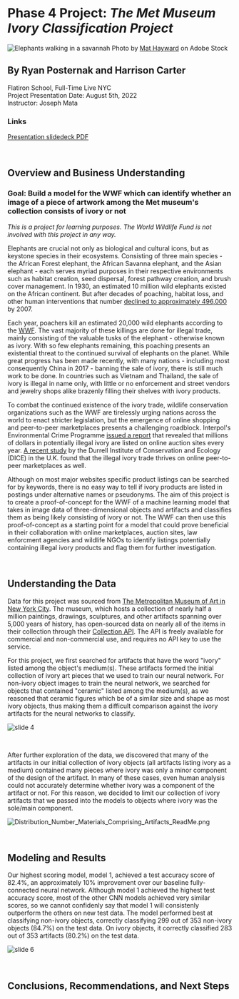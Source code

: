 # Phase 4 Project: *The Met Museum Ivory Classification Project*

![Elephants walking in a savannah](https://github.com/rjpost20/Met-Ivory-Classification-Project/blob/main/data/AdobeStock_394201577.jpeg?raw=true)
Photo by <a href="https://stock.adobe.com/contributor/19000/mat-hayward?load_type=author&prev_url=detail" >Mat Hayward</a> on Adobe Stock

## By Ryan Posternak and Harrison Carter

Flatiron School, Full-Time Live NYC<br>
Project Presentation Date: August 5th, 2022<br>
Instructor: Joseph Mata

### Links

[Presentation slidedeck PDF](https://github.com/rjpost20/Met-Ivory-Classification-Project/blob/main/slide_deck/Met_Ivory_Presentation_Slide_Deck.pdf)

<br>

## Overview and Business Understanding

### Goal: Build a model for the WWF which can identify whether an image of a piece of artwork among the Met museum's collection consists of ivory or not

*This is a project for learning purposes. The World Wildlife Fund is not involved with this project in any way.*

Elephants are crucial not only as biological and cultural icons, but as keystone species in their ecosystems. Consisting of  three main species  - the African Forest elephant, the African Savanna elephant, and the Asian elephant - each serves myriad purposes in their respective environments such as habitat creation, seed dispersal, forest pathway creation, and brush cover management. In 1930, an estimated 10 million wild elephants existed on the African continent. But after decades of poaching, habitat loss, and other human interventions that number [declined to approximately 496,000](https://elephantswithoutborders.org/projects/great-elephant-census/) by 2007.

Each year, poachers kill an estimated 20,000 wild elephants according to the [WWF](https://www.worldwildlife.org/species/elephant). The vast majority of these killings are done for illegal trade, mainly consisting of the valuable tusks of the elephant - otherwise known as ivory. With so few elephants remaining, this poaching presents an existential threat to the continued survival of elephants on the planet. While great progress has been made recently, with many nations - including most consequently China in 2017 - banning the sale of ivory, there is still much work to be done. In countries such as Vietnam and Thailand, the sale of ivory is illegal in name only, with little or no enforcement and street vendors and jewelry shops alike brazenly filling their shelves with ivory products.

To combat the continued existence of the ivory trade, wildlife conservation organizations such as the WWF are tirelessly urging nations across the world to enact stricter legislation, but the emergence of online shopping and peer-to-peer marketplaces presents a challenging roadblock. Interpol's Environmental Crime Programme [issued a report](https://www.interpol.int/es/Noticias-y-acontecimientos/Noticias/2013/Online-ivory-trade-worth-millions-INTERPOL-report-reveals) that revealed that millions of dollars in potentially illegal ivory are listed on online auction sites every year. [A recent study](https://news.mongabay.com/2021/01/ivory-by-any-other-name-illegal-trade-thrives-on-ebay-study-finds/) by the Durrell Institute of Conservation and Ecology (DICE) in the U.K. found that the illegal ivory trade thrives on online peer-to-peer marketplaces as well.

Although on most major websites specific product listings can be searched for by keywords, there is no easy way to tell if ivory products are listed in postings under alternative names or pseudonyms. The aim of this project is to create a proof-of-concept for the WWF of a machine learning model that takes in image data of three-dimensional objects and artifacts and classifies them as being likely consisting of ivory or not. The WWF can then use this proof-of-concept as a starting point for a model that could prove beneficial in their collaboration with online marketplaces, auction sites, law enforcment agencies and wildlife NGOs to identify listings potentially containing illegal ivory products and flag them for further investigation.

<br>

## Understanding the Data

Data for this project was sourced from <a href="https://www.metmuseum.org/art/collection/search?pageSize=0&sortBy=Relevance&sortOrder=asc&searchField=All" >The Metropolitan Museum of Art in New York City</a>. The museum, which hosts a collection of nearly half a million paintings, drawings, sculptures, and other artifacts spanning over 5,000 years of history, has open-sourced data on nearly all of the items in their collection through their <a href="https://metmuseum.github.io" >Collection API</a>. The API is freely available for commercial and non-commercial use, and requires no API key to use the service.

For this project, we first searched for artifacts that have the word "ivory" listed among the object's medium(s). These artifacts formed the initial collection of ivory art pieces that we used to train our neural network. For non-ivory object images to train the neural network, we searched for objects that contained "ceramic" listed among the medium(s), as we reasoned that ceramic figures which be of a similar size and shape as most ivory objects, thus making them a difficult comparison against the ivory artifacts for the neural networks to classify.

![slide 4](https://github.com/rjpost20/Met-Ivory-Classification-Project/blob/main/slide_deck/slide_jpgs/Slide%204.jpeg?raw=true)

<br>

After further exploration of the data, we discovered that many of the artifacts in our initial collection of ivory objects (all artifacts listing ivory as a medium) contained many pieces where ivory was only a minor component of the design of the artifact. In many of these cases, even human analysis could not accurately determine whether ivory was a component of the artifact or not. For this reason, we decided to limit our collection of ivory artifacts that we passed into the models to objects where ivory was the sole/main component.

![Distribution_Number_Materials_Comprising_Artifacts_ReadMe.png](https://github.com/rjpost20/Met-Ivory-Classification-Project/blob/main/visualizations/Distribution_Number_Materials_Comprising_Artifacts_ReadMe.png?raw=true)

<br>

## Modeling and Results

Our highest scoring model, model 1, achieved a test accuracy score of 82.4%, an approximately 10% improvement over our baseline fully-connected neural network. Although model 1 achieved the highest test accuracy score, most of the other CNN models achieved very similar scores, so we cannot confidenly say that model 1 will consistenly outperform the others on new test data. The model performed best at classifying non-ivory objects, correctly classifying 299 out of 353 non-ivory objects (84.7%) on the test data. On ivory objects, it correctly classified 283 out of 353 artifacts (80.2%) on the test data.

![slide 6](https://github.com/rjpost20/Met-Ivory-Classification-Project/blob/main/slide_deck/slide_jpgs/Slide%206_readme.jpeg?raw=true)

<br>

## Conclusions, Recommendations, and Next Steps
